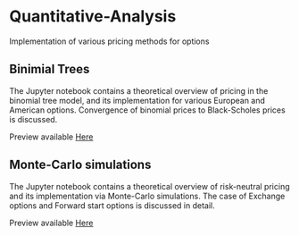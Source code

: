 # Quantitative-Analysis

Implementation of various pricing methods for options

## Binimial Trees

The Jupyter notebook contains a theoretical overview of pricing in the binomial tree model, and its implementation for various European and American options. Convergence of binomial prices to Black-Scholes prices is discussed.

Preview available [Here](https://nbviewer.jupyter.org/github/francescomoriello/Quantitative-Analysis/blob/main/Binomial_Trees.ipynb) 

## Monte-Carlo simulations

The Jupyter notebook contains a theoretical overview of risk-neutral pricing and its implementation via Monte-Carlo simulations. The case of Exchange options and Forward start options is discussed in detail.

Preview available [Here](https://nbviewer.jupyter.org/github/francescomoriello/Quantitative-Analysis/blob/main/MC_Simulation.ipynb) 
